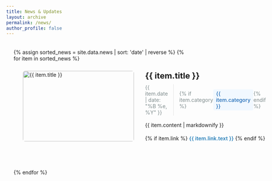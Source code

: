 ```yaml
---
title: News & Updates
layout: archive
permalink: /news/
author_profile: false
---
```


<div class="news-container">
  {% assign sorted_news = site.data.news | sort: 'date' | reverse %}
  {% for item in sorted_news %}
  <div class="news-item">
    <div class="news-image">
      <img src="{{ item.image | relative_url }}" alt="{{ item.title }}">
    </div>
    <div class="news-content">
      <h2 class="news-title">{{ item.title }}</h2>
      <div class="news-meta">
        <span class="news-date">{{ item.date | date: "%B %e, %Y" }}</span>
        {% if item.category %}
        <span class="news-category">{{ item.category }}</span>
        {% endif %}
      </div>
      <div class="news-text">
        {{ item.content | markdownify }}
      </div>
      {% if item.link %}
      <a href="{{ item.link.url }}" class="news-link">{{ item.link.text }}</a>
      {% endif %}
    </div>
  </div>
  {% endfor %}
</div>

<style>
  .news-container {
    max-width: 1200px;
    margin: 0 auto;
    padding: 20px;
  }
  
  .news-item {
    display: flex;
    margin-bottom: 50px;
    padding: 25px;
    background: var(--global-bg-color);
    color: var(--global-text-color);
    border-radius: 8px;
    box-shadow: 0 4px 15px var(--global-border-color);
    transition: transform 0.3s ease, box-shadow 0.3s ease;
  }
  
  .news-item:hover {
    transform: translateY(-5px);
    box-shadow: 0 6px 20px rgba(0,0,0,0.12);
  }
  
  .news-image {
    flex: 0 0 300px;
    margin-right: 30px;
    overflow: hidden;
    border-radius: 6px;
  }
  
  .news-image img {
    width: 100%;
    height: flex;
    object-fit: cover;
    transition: transform 0.5s ease;
  }
  
  .news-item:hover .news-image img {
    transform: scale(1.05);
  }
  
  .news-content {
    flex: 1;
  }
  
  .news-title {
    margin-top: 0;
    margin-bottom: 10px;
    color: var(--global-text-color);
    font-size: 22px;
  }
  
  .news-meta {
    display: flex;
    align-items: center;
    margin-bottom: 15px;
    font-size: 14px;
    color: #7f8c8d;
  }
  
  .news-date {
    margin-right: 15px;
    padding-right: 15px;
    border-right: 1px solid #e0e0e0;
  }
  
  .news-category {
    background-color: #f1f8ff;
    color: #1e6bb8;
    padding: 3px 8px;
    border-radius: 4px;
    font-weight: 500;
  }
  
  .news-text {
    margin-bottom: 15px;
    line-height: 1.6;
    color: var(--global-text-color);
  }
  
  .news-link {
    display: inline-block;
    color: #2980b9;
    font-weight: 600;
    text-decoration: none;
    transition: color 0.3s ease;
  }
  
  .news-link:hover {
    color: #1a5276;
    text-decoration: underline;
  }
  
  /* Responsive design */
  @media (max-width: 768px) {
    .news-item {
      flex-direction: column;
    }
    
    .news-image {
      flex: none;
      width: 100%;
      margin-right: 0;
      margin-bottom: 20px;
    }
  }
</style>
